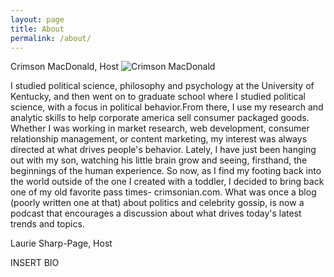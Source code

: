 ```yaml
---
layout: page
title: About
permalink: /about/
---
```

Crimson MacDonald, Host
![Crimson MacDonald](https://www.flickr.com/gp/crimsonrhoads/137Q4Q)

I studied political science, philosophy and psychology at the University of Kentucky, and then went on to graduate school where I studied political science, with a focus in political behavior.From there, I use my research and analytic skills to help corporate america sell consumer packaged goods. Whether I was working in market research, web development, consumer relationship management, or content marketing, my interest was always directed at what drives people's behavior. Lately, I have just been hanging out with my son, watching his little brain grow and seeing, firsthand, the beginnings of the human experience. So now, as I find my footing back into the world outside of the one I created with a toddler, I decided to bring back one of my old favorite pass times- crimsonian.com. What was once a blog (poorly written one at that) about politics and celebrity gossip, is now a podcast that encourages a discussion about what drives today's latest trends and topics.

Laurie Sharp-Page, Host

INSERT BIO
